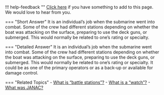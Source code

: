 !!! help-feedback ""
    [Click here](https://other.example.com/feedback) if you have something to add to this page. We would love to hear from you.

=== "Short Answer"
    It is an individual’s job when the submarine went into combat. Some of the crew had different stations depending on whether the boat was attacking on the surface, preparing to use the deck guns, or submerged. This would normally be related to one’s rating or specialty.

=== "Detailed Answer"
    It is an individual’s job when the submarine went into combat.  Some of the crew had different stations depending on whether the boat was attacking on the surface, preparing to use the deck guns, or submerged.  This would normally be related to one’s rating or specialty.  It could be as one of the primary operators or as a back-up or available for damage control.

=== "Related Topics"
    - [What is “battle stations”?](./what-is-battle-stations.md)
    - [What is a “watch”?](./what-is-a-watch.md)
    - [What was JANAC?](./what-was-janac.md)
